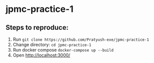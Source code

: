 # jpmc-practice-1

## Steps to reproduce:
1. Run `git clone https://github.com/Pratyush-exe/jpmc-practice-1`
2. Change directory: `cd jpmc-practice-1`
3. Run docker compose `docker-compose up --build`
4. Open [http://localhost:3000/](http://localhost:3000/)
